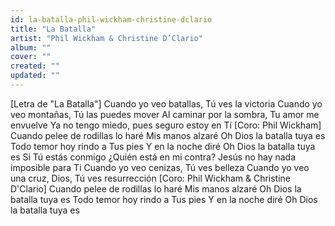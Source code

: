 ```yaml
---
id: la-batalla-phil-wickham-christine-dclario
title: "La Batalla"
artist: "Phil Wickham & Christine D’Clario"
album: ""
cover: ""
created: ""
updated: ""
---
```


[Letra de "La Batalla"]
Cuando yo veo batallas, Tú ves la victoria
Cuando yo veo montañas, Tú las puedes mover
Al caminar por la sombra, Tu amor me envuelve
Ya no tengo miedo, pues seguro estoy en Tí
[Coro: Phil Wickham]
Cuando pelee de rodillas lo haré
Mis manos alzaré
Oh Dios la batalla tuya es
Todo temor hoy rindo a Tus pies
Y en la noche diré
Oh Dios la batalla tuya es
Si Tú estás conmigo ¿Quién está en mi contra?
Jesús no hay nada imposible para Ti
Cuando yo veo cenizas, Tú ves belleza
Cuando yo veo una cruz, Dios, Tú ves resurrección
[Coro: Phil Wickham & Christine D'Clario]
Cuando pelee de rodillas lo haré
Mis manos alzaré
Oh Dios la batalla tuya es
Todo temor hoy rindo a Tus piеs
Y en la noche diré
Oh Dios la batalla tuya es